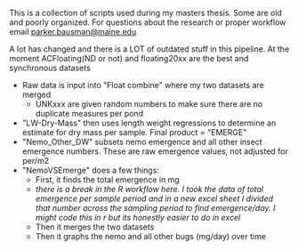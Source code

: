 This is a collection of scripts used during my masters thesis. Some are old and poorly organized. For questions about the research or proper workflow email parker.bausman@maine.edu

A lot has changed and there is a LOT of outdated stuff in this pipeline. At the moment ACFloating(ND or not) and floating20xx are the best and synchronous datasets 

- Raw data is input into "Float combine" where my two datasets are merged
    - UNKxxx are given random numbers to make sure there are no duplicate measures per pond 
- "LW-Dry-Mass" then uses length weight regressions to determine an estimate for dry mass per sample. Final product = "EMERGE" 
- "Nemo_Other_DW" subsets nemo emergence and all other insect emergence numbers. These are raw emergence values, not adjusted for per/m2
- "NemoVSEmerge" does a few things: 
  - First, it finds the total emergence in mg
  - *there is a break in the R workflow here. I took the data of total emergence per sample period and in a new excel sheet I divided that number across the sampling period to find emergence/day. I might code this in r but its honestly easier to do in excel* 
  - Then it merges the two datasets
  - Then it graphs the nemo and all other bugs (mg/day) over time 

